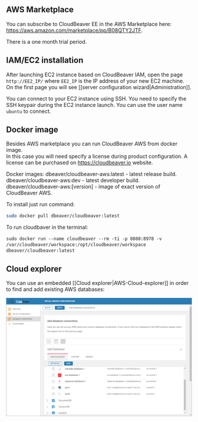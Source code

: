## AWS Marketplace

You can subscribe to CloudBeaver EE in the AWS Marketplace here: https://aws.amazon.com/marketplace/pp/B08QTY2JTF.  

There is a one month trial period.  

## IAM/EC2 installation

After launching EC2 instance based on CloudBeaver IAM, open the page `http://EE2_IP/` where `EE2_IP` is the IP address of your new EC2 machine.  
On the first page you will see [[server configuration wizard|Administration]].  

You can connect to your EC2 instance using SSH. You need to specify the SSH keypair during the EC2 instance launch. You can use the user name `ubuntu` to connect.  

## Docker image

Besides AWS marketplace you can run CloudBeaver AWS from docker image.  
In this case you will need specify a license during product configuration. A license can be purchased on https://cloudbeaver.io website.  

Docker images:
dbeaver/cloudbeaver-aws:latest - latest release build.
dbeaver/cloudbeaver-aws:dev - latest developer build.
dbeaver/cloudbeaver-aws:[version] - image of exact version of CloudBeaver AWS.  

To install just run command:
```sh
sudo docker pull dbeaver/cloudbeaver:latest
```

To run cloudbaver in the terminal:
```
sudo docker run --name cloudbeaver --rm -ti -p 8080:8978 -v /var/cloudbeaver/workspace:/opt/cloudbeaver/workspace dbeaver/cloudbeaver:latest
```

## Cloud explorer

You can use an embedded [[Cloud explorer|AWS-Cloud-explorer]] in order to find and add existing AWS databases:

![](images/aws-explorer.png)